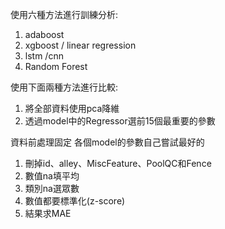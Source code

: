 使用六種方法進行訓練分析:
1. adaboost
2. xgboost / linear regression
3. lstm /cnn
4. Random Forest

使用下面兩種方法進行比較:  
1. 將全部資料使用pca降維
2. 透過model中的Regressor選前15個最重要的參數

資料前處理固定
各個model的參數自己嘗試最好的
1.	刪掉id、alley、MiscFeature、PoolQC和Fence
2.	數值na填平均
3.	類別na選眾數
4.	數值都要標準化(z-score)
5.	結果求MAE
